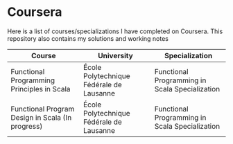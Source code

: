 # Coursera
Here is a list of courses/specializations I have completed on Coursera. This repository also contains my solutions and working notes

| Course        | University    | Specialization  |
| ------------- |-------------| -----|
| Functional Programming Principles in Scala     | École Polytechnique Fédérale de Lausanne | Functional Programming in Scala Specialization |
| Functional Program Design in Scala (In progress)    | École Polytechnique Fédérale de Lausanne | Functional Programming in Scala Specialization |
